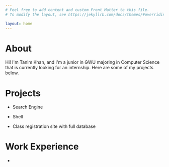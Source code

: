 ```yaml
---
# Feel free to add content and custom Front Matter to this file.
# To modify the layout, see https://jekyllrb.com/docs/themes/#overriding-theme-defaults

layout: home
---
```

# About

Hi! I'm Tanim Khan, and I'm a junior in GWU majoring in Computer Science that is currently looking for an internship. Here are some of my projects below.

# Projects

* Search Engine

* Shell

* Class registration site with full database

# Work Experience

* 
